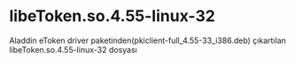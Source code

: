 libeToken.so.4.55-linux-32
==========================

Aladdin eToken driver paketinden(pkiclient-full_4.55-33_i386.deb) çıkartılan libeToken.so.4.55-linux-32 dosyası
